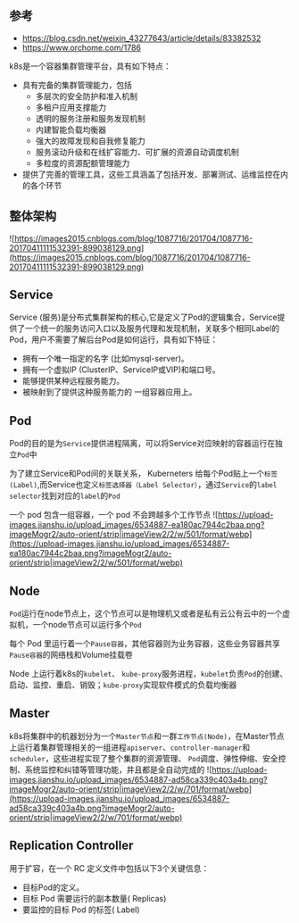 ## 参考
- https://blog.csdn.net/weixin_43277643/article/details/83382532
- https://www.orchome.com/1786

k8s是一个容器集群管理平台，具有如下特点：
- 具有完备的集群管理能力，包括
	- 多层次的安全防护和准入机制
	- 多租户应用支撑能力
	- 透明的服务注册和服务发现机制
	- 内建智能负载均衡器
	- 强大的故障发现和自我修复能力
	- 服务滚动升级和在线扩容能力、可扩展的资源自动调度机制
	- 多粒度的资源配额管理能力
- 提供了完善的管理工具，这些工具涵盖了包括开发、部署测试、运维监控在内的各个环节

## 整体架构
![https://images2015.cnblogs.com/blog/1087716/201704/1087716-20170411111532391-899038129.png](https://images2015.cnblogs.com/blog/1087716/201704/1087716-20170411111532391-899038129.png)

## Service
Service (服务)是分布式集群架构的核心,它是定义了Pod的逻辑集合，Service提供了一个统一的服务访问入口以及服务代理和发现机制，关联多个相同Label的Pod，用户不需要了解后台Pod是如何运行，具有如下特征：
- 拥有一个唯一指定的名字 (比如mysql-server)。
- 拥有一个虚拟IP (ClusterIP、ServiceIP或VIP)和端口号。
- 能够提供某种远程服务能力。
- 被映射到了提供这种服务能力的 一组容器应用上。

## Pod
Pod的目的是为`Service`提供进程隔离，可以将Service对应映射的容器运行在独立`Pod`中

为了建立Service和Pod间的关联关系， Kuberneters 给每个Pod贴上一个`标签(Label)`,而Service也定义`标签选择器（Label Selector）`，通过`Service`的`label selector`找到对应的`label`的`Pod`

一个 pod 包含一组容器，一个 pod 不会跨越多个工作节点
![https://upload-images.jianshu.io/upload_images/6534887-ea180ac7944c2baa.png?imageMogr2/auto-orient/strip|imageView2/2/w/501/format/webp](https://upload-images.jianshu.io/upload_images/6534887-ea180ac7944c2baa.png?imageMogr2/auto-orient/strip|imageView2/2/w/501/format/webp)


## Node
`Pod`运行在node节点上，这个节点可以是物理机又或者是私有云公有云中的一个虚拟机，一个node节点可以运行多个`Pod`

每个 Pod 里运行着一个`Pause容器`，其他容器则为业务容器，这些业务容器共享`Pause容器`的网络栈和Volume挂载卷

Node 上运行着k8s的`kubelet`、 `kube-proxy`服务进程，`kubelet`负责`Pod`的创建、启动、监控、重启、销毁；`kube-proxy`实现软件模式的负载均衡器

## Master
k8s将集群中的机器划分为一个`Master节点`和一群`工作节点(Node)`，在Master节点上运行着集群管理相关的一组进程`apiserver`、`controller-manager`和`scheduler`，这些进程实现了整个集群的资源管理、 `Pod`调度、弹性伸缩、安全控制、系统监控和纠错等管理功能，井且都是全自动完成的
![https://upload-images.jianshu.io/upload_images/6534887-ad58ca339c403a4b.png?imageMogr2/auto-orient/strip|imageView2/2/w/701/format/webp](https://upload-images.jianshu.io/upload_images/6534887-ad58ca339c403a4b.png?imageMogr2/auto-orient/strip|imageView2/2/w/701/format/webp)

## Replication Controller
用于扩容，在一个 RC 定义文件中包括以下3个关键信息：
- 目标Pod的定义。
- 目标 Pod 需要运行的副本数量( Replicas)
- 要监控的目标 Pod 的标签( Label)




